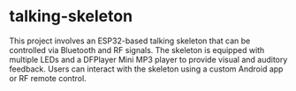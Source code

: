 # talking-skeleton
This project involves an ESP32-based talking skeleton that can be controlled via Bluetooth and RF signals. The skeleton is equipped with multiple LEDs and a DFPlayer Mini MP3 player to provide visual and auditory feedback. Users can interact with the skeleton using a custom Android app or RF remote control.
